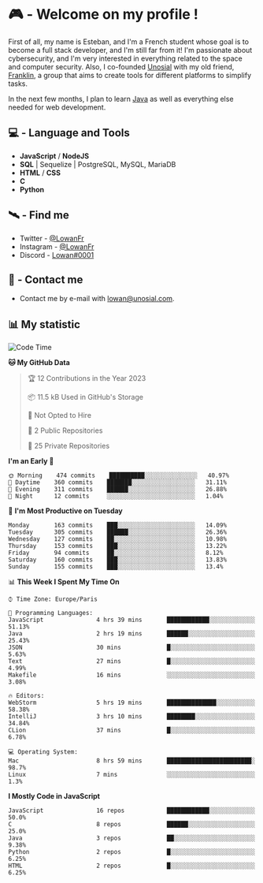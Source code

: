 # 🎮 - Welcome on my profile !
First of all, my name is Esteban, and I'm a French student whose goal is to become a full stack developer, and I'm still far from it!
I'm passionate about cybersecurity, and I'm very interested in everything related to the space and computer security.
Also, I co-founded [Unosial](https://github.com/Unosial) with my old friend, [Franklin](https://github.com/AbaFranklin/), a group that aims to create tools for different platforms to simplify tasks. 

In the next few months, I plan to learn [Java](https://www.java.com/) as well as everything else needed for web development.




## 💻 - Language and Tools
- **JavaScript** / **NodeJS**
- **SQL** | Sequelize | PostgreSQL, MySQL, MariaDB
- **HTML** / **CSS**
- **C**
- **Python**

## 🛰️ - Find me

 - Twitter - [@LowanFr](https://twitter.com/LowanFr/)
 - Instagram - [@LowanFr](https://instagram.com/LowanFr)
 - Discord -  [Lowan#0001](https://unosial.bio/Lowan)
 
## 📡 - Contact me
 - Contact me by e-mail with [lowan@unosial.com](mailto:lowan@unosial.com).

## 📊 My statistic
<!--START_SECTION:waka-->
![Code Time](http://img.shields.io/badge/Code%20Time-276%20hrs%2019%20mins-blue)

**🐱 My GitHub Data** 

> 🏆 12 Contributions in the Year 2023
 > 
> 📦 11.5 kB Used in GitHub's Storage 
 > 
> 🚫 Not Opted to Hire
 > 
> 📜 2 Public Repositories 
 > 
> 🔑 25 Private Repositories  
 > 
**I'm an Early 🐤** 

```text
🌞 Morning    474 commits    ██████████░░░░░░░░░░░░░░░   40.97% 
🌆 Daytime    360 commits    ███████░░░░░░░░░░░░░░░░░░   31.11% 
🌃 Evening    311 commits    ██████░░░░░░░░░░░░░░░░░░░   26.88% 
🌙 Night      12 commits     ░░░░░░░░░░░░░░░░░░░░░░░░░   1.04%

```
📅 **I'm Most Productive on Tuesday** 

```text
Monday       163 commits    ███░░░░░░░░░░░░░░░░░░░░░░   14.09% 
Tuesday      305 commits    ██████░░░░░░░░░░░░░░░░░░░   26.36% 
Wednesday    127 commits    ██░░░░░░░░░░░░░░░░░░░░░░░   10.98% 
Thursday     153 commits    ███░░░░░░░░░░░░░░░░░░░░░░   13.22% 
Friday       94 commits     ██░░░░░░░░░░░░░░░░░░░░░░░   8.12% 
Saturday     160 commits    ███░░░░░░░░░░░░░░░░░░░░░░   13.83% 
Sunday       155 commits    ███░░░░░░░░░░░░░░░░░░░░░░   13.4%

```


📊 **This Week I Spent My Time On** 

```text
⌚︎ Time Zone: Europe/Paris

💬 Programming Languages: 
JavaScript               4 hrs 39 mins       ████████████░░░░░░░░░░░░░   51.13% 
Java                     2 hrs 19 mins       ██████░░░░░░░░░░░░░░░░░░░   25.43% 
JSON                     30 mins             █░░░░░░░░░░░░░░░░░░░░░░░░   5.63% 
Text                     27 mins             █░░░░░░░░░░░░░░░░░░░░░░░░   4.99% 
Makefile                 16 mins             ░░░░░░░░░░░░░░░░░░░░░░░░░   3.08%

🔥 Editors: 
WebStorm                 5 hrs 19 mins       ██████████████░░░░░░░░░░░   58.38% 
IntelliJ                 3 hrs 10 mins       ████████░░░░░░░░░░░░░░░░░   34.84% 
CLion                    37 mins             █░░░░░░░░░░░░░░░░░░░░░░░░   6.78%

💻 Operating System: 
Mac                      8 hrs 59 mins       ████████████████████████░   98.7% 
Linux                    7 mins              ░░░░░░░░░░░░░░░░░░░░░░░░░   1.3%

```

**I Mostly Code in JavaScript** 

```text
JavaScript               16 repos            ████████████░░░░░░░░░░░░░   50.0% 
C                        8 repos             ██████░░░░░░░░░░░░░░░░░░░   25.0% 
Java                     3 repos             ██░░░░░░░░░░░░░░░░░░░░░░░   9.38% 
Python                   2 repos             █░░░░░░░░░░░░░░░░░░░░░░░░   6.25% 
HTML                     2 repos             █░░░░░░░░░░░░░░░░░░░░░░░░   6.25%

```



<!--END_SECTION:waka-->
